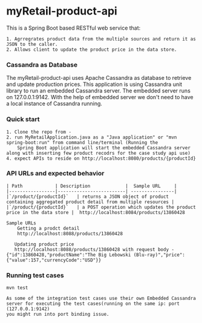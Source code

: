 # myRetail-product-api

This is a Spring Boot based RESTful web service that:

    1. Agrregrates product data from the multiple sources and return it as JSON to the caller.
    2. Allows client to update the product price in the data store.

### Cassandra as Database    
The myRetail-product-api uses Apache Cassandra as database to retrieve and update production prices.
This application is using Cassandra unit library to run an embedded Cassandra server. The embedded server 
runs on 127.0.0.1:9142. With the help of embedded server we don't need to have a local instance of Cassandra running.  
    
### Quick start 

    1. Clone the repo from -
    2. run MyRetailApplication.java as a "Java application" or "mvn spring-boot:run" from command line/terminal (Running the 
        Spring Boot application will start the embedded Cassandra server along with inserting few product recodrs for the case study api use)
    4. expect APIs to reside on http://localhost:8080/products/{productId}
    
### API URLs and expected behavior

    | Path            | Description             |  Sample URL     |
    |-----------------|-------------------------| ----------------|
    |`/product/{productId}`   | returns a JSON object of product containing aggregated product detail from multiple resources |  
    |`/product/{productId}`   | a POST operation which updates the product price in the data store |  http://localhost:8084/products/13860428 
    
    Sample URLs
        Getting a prodct detail 
        http://localhost:8088/products/13860428
        
       Updating product price
       http://localhost:8088/products/13860428 with request body - {"id":13860428,"productName":"The Big Lebowski (Blu-ray)","price":{"value":157,"currencyCode":"USD"}}
         
### Running test cases
    mvn test
    
    As some of the integration test cases use their own Embedded Cassandra server for executing the test cases(running on the same ip: port (127.0.0.1:9142)  
    you might run into port binding issue.
